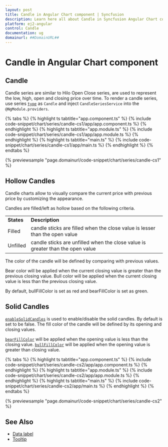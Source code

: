 ```yaml
---
layout: post
title: Candle in Angular Chart component | Syncfusion
description: Learn here all about Candle in Syncfusion Angular Chart component of Syncfusion Essential JS 2 and more.
platform: ej2-angular
control: Candle
documentation: ug
domainurl: ##DomainURL##
---
```


# Candle in Angular Chart component

## Candle

Candle series are similar to Hilo Open Close series, are used to represent the low, high, open and closing price over time. To render a candle series, use series [`type`](https://ej2.syncfusion.com/angular/documentation/api/chart/seriesDirective/#type) as `Candle` and inject `CandleSeriesService` into the `@NgModule.providers`.

{% tabs %}
{% highlight ts tabtitle="app.component.ts" %}
{% include code-snippet/chart/series/candle-cs1/app/app.component.ts %}
{% endhighlight %}
{% highlight ts tabtitle="app.module.ts" %}
{% include code-snippet/chart/series/candle-cs1/app/app.module.ts %}
{% endhighlight %}
{% highlight ts tabtitle="main.ts" %}
{% include code-snippet/chart/series/candle-cs1/app/main.ts %}
{% endhighlight %}
{% endtabs %}
  
{% previewsample "page.domainurl/code-snippet/chart/series/candle-cs1" %}

## Hollow Candles

Candle charts allow to visually compare the current price with previous price by customizing the appearance.

Candles are filled/left as hollow based on the following criteria.

<!-- markdownlint-disable MD033 -->
<table>
<tr>
<td><b>States</b></td>
<td><b>Description </b></td>
</tr>
<tr>
<td>Filled</td>
<td>candle sticks are filled when the close value is lesser than the open value</td>
</tr>
<tr>
<td>Unfilled</td>
<td>candle sticks are unfilled when the close value is greater than the open value</td>
</tr>
</table>

The color of the candle will be defined by comparing with previous values.

Bear color  will be applied when the current closing value is greater than the previous closing value.
Bull color will be applied when the current closing value is less than the previous closing value.

By default, bullFillColor is set as red and bearFillColor is set as green.

## Solid Candles

[`enableSolidCandles`](https://ej2.syncfusion.com/angular/documentation/api/chart/seriesDirective/#enableSolidCandles) is used to enable/disable the solid candles. By default is set to be false. The fill color of the candle will be defined by its opening and closing values.

[`bearFillColor`](https://ej2.syncfusion.com/angular/documentation/api/chart/seriesDirective/#bearFillColor) will be applied when the opening value is less than the closing value.
[`bullFillColor`](https://ej2.syncfusion.com/angular/documentation/api/chart/seriesDirective/#bullFillColor) will be applied when the opening value is greater than closing value.

{% tabs %}
{% highlight ts tabtitle="app.component.ts" %}
{% include code-snippet/chart/series/candle-cs2/app/app.component.ts %}
{% endhighlight %}
{% highlight ts tabtitle="app.module.ts" %}
{% include code-snippet/chart/series/candle-cs2/app/app.module.ts %}
{% endhighlight %}
{% highlight ts tabtitle="main.ts" %}
{% include code-snippet/chart/series/candle-cs2/app/main.ts %}
{% endhighlight %}
{% endtabs %}
  
{% previewsample "page.domainurl/code-snippet/chart/series/candle-cs2" %}

## See Also

* [Data label](../data-labels/)
* [Tooltip](../tool-tip/)